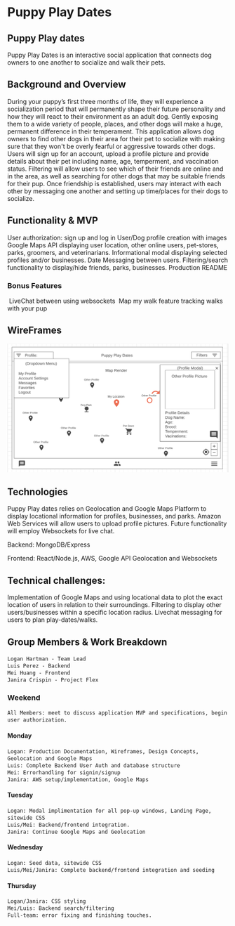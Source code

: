 # Puppy Play Dates

## Puppy Play dates
Puppy Play Dates is an interactive social application that connects dog owners to one another to socialize and walk their pets.


## Background and Overview
During your puppy’s first three months of life, they will experience a socialization period that will permanently shape their future personality and how they will react to their environment as an adult dog. Gently exposing them to a wide variety of people, places, and other dogs will make a huge, permanent difference in their temperament.
This application allows dog owners to find other dogs in their area for their pet to socialize with making sure that they won't be overly fearful or aggressive towards other dogs. Users will sign up for an account, upload a profile picture and provide details about their pet including name, age, temperment, and vaccination status. Filtering will allow users to see which of their friends are online and in the area, as well as searching for other dogs that may be suitable friends for their pup. Once friendship is established, users may interact with each other by messaging one another and setting up time/places for their dogs to socialize.

## Functionality & MVP
User authorization: sign up and log in
User/Dog profile creation with images
Google Maps API displaying user location, other online users, pet-stores, parks, groomers, and veterinarians.
Informational modal displaying selected profiles and/or businesses.
Date 
Messaging between users.
Filtering/search functionality to display/hide friends, parks, businesses. 
Production README

### Bonus Features
 LiveChat between using websockets
 Map my walk feature tracking walks with your pup


## WireFrames

![](./frontend/src/images/interface_wireframe.png)

## Technologies
Puppy Play dates relies on Geolocation and Google Maps Platform to display locational information for profiles, businesses, and parks. Amazon Web Services will allow users to upload profile pictures. Future functionality will employ Websockets for live chat. 

Backend: MongoDB/Express

Frontend: React/Node.js, AWS, Google API Geolocation and Websockets


## Technical challenges:
Implementation of Google Maps and using locational data to plot the exact location of users in relation to their surroundings. Filtering to display other users/businesses within a specific location radius. Livechat messaging for users to plan play-dates/walks. 


## Group Members & Work Breakdown
    Logan Hartman - Team Lead
    Luis Perez - Backend
    Mei Huang - Frontend
    Janira Crispin - Project Flex

### Weekend
    All Members: meet to discuss application MVP and specifications, begin user authorization.

#### Monday
    Logan: Production Documentation, Wireframes, Design Concepts, Geolocation and Google Maps 
    Luis: Complete Backend User Auth and database structure
    Mei: Errorhandling for signin/signup
    Janira: AWS setup/implementation, Google Maps

#### Tuesday
    Logan: Modal implimentation for all pop-up windows, Landing Page, sitewide CSS
    Luis/Mei: Backend/frontend integration.
    Janira: Continue Google Maps and Geolocation

#### Wednesday
    Logan: Seed data, sitewide CSS
    Luis/Mei/Janira: Complete backend/frontend integration and seeding 

#### Thursday
    Logan/Janira: CSS styling
    Mei/Luis: Backend search/filtering
    Full-team: error fixing and finishing touches.
